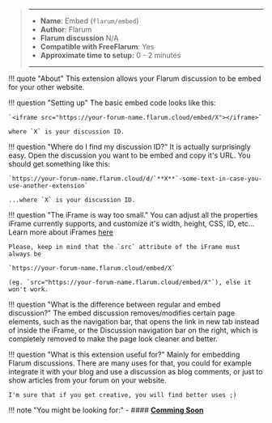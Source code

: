 > ---
> - **Name**: Embed (`flarum/embed`)
> - **Author**: Flarum
> - **Flarum discussion** N/A
> - **Compatible with FreeFlarum**: Yes
> - **Approximate time to setup:** 0 - 2 minutes
>
> ---

!!! quote "About"
    This extension allows your Flarum discussion to be embed for your other website.
    
!!! question "Setting up"
    The basic embed code looks like this:
    
    `<iframe src="https://your-forum-name.flarum.cloud/embed/X"></iframe>` 
    
    where `X` is your discussion ID.
    
!!! question "Where do I find my discussion ID?"
    It is actually surprisingly easy. Open the discussion you want to be embed and copy it's URL.
    You should get something like this: 
    
    `https://your-forum-name.flarum.cloud/d/`**X**`-some-text-in-case-you-use-another-extension`
    
    ...where `X` is your discussion ID.
    
!!! question "The iFrame is way too small."
    You can adjust all the properties iFrame currently supports, and customize it's width, height, CSS, ID, etc... Learn more about iFrames [here](https://www.w3schools.com/html/html_iframe.asp)
    
    Please, keep in mind that the `src` attribute of the iFrame must always be 
    
    `https://your-forum-name.flarum.cloud/embed/X`
    
    (eg. `src="https://your-forum-name.flarum.cloud/embed/X"`), else it won't work.

!!! question "What is the difference between regular and embed discussion?"
    The embed discussion removes/modifies certain page elements, such as the navigation bar, that opens the link in new tab instead of inside the iFrame, or the Discussion navigation bar on the right, which is completely removed to make the page look cleaner and better.
    
!!! question "What is this extension useful for?"
    Mainly for embedding Flarum discussions. There are many uses for that, you could for example integrate it with your blog and use a discussion as blog comments, or just to show articles from your forum on your website. 
    
    I'm sure that if you get creative, you will find better uses ;)

!!! note "You might be looking for:"
    - #### **[Comming Soon]()**
